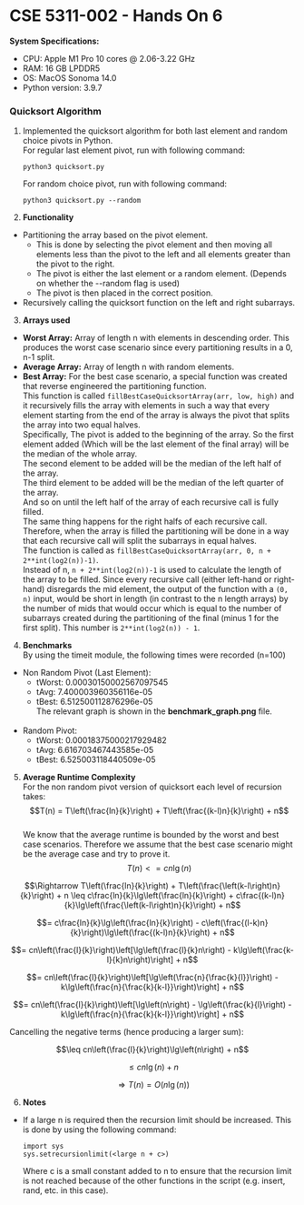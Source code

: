 # CSE 5311-002 - Hands On 6

__System Specifications:__
* CPU: Apple M1 Pro 10 cores @ 2.06-3.22 GHz
* RAM: 16 GB LPDDR5
* OS: MacOS Sonoma 14.0
* Python version: 3.9.7

### Quicksort Algorithm

1. Implemented the quicksort algorithm for both last element and random choice pivots in Python.
    <br />For regular last element pivot, run with following command:
    ```
    python3 quicksort.py
    ```
   For random choice pivot, run with following command:
    ```
    python3 quicksort.py --random
    ```

2. __Functionality__

* Partitioning the array based on the pivot element.
  * This is done by selecting the pivot element and then moving all elements less than the pivot to the left and all elements greater than the pivot to the right.
  * The pivot is either the last element or a random element. (Depends on whether the --random flag is used)
  * The pivot is then placed in the correct position.
* Recursively calling the quicksort function on the left and right subarrays.

3. __Arrays used__

* __Worst Array:__ Array of length n with elements in descending order. This produces the worst case scenario since every partitioning results in a 0, n-1 split.
* __Average Array:__ Array of length n with random elements.
* __Best Array:__ For the best case scenario, a special function was created that reverse engineered the partitioning function.
    <br />This function is called `fillBestCaseQuicksortArray(arr, low, high)` and it recursively fills the array with elements in such a way that every element starting from the end of the array is always the pivot that splits the array into two equal halves.
<br />Specifically, The pivot is added to the beginning of the array. So the first element added (Which will be the last element of the final array) will be the median of the whole array.
<br />The second element to be added will be the median of the left half of the array.
<br />The third element to be added will be the median of the left quarter of the array.
<br />And so on until the left half of the array of each recursive call is fully filled.
<br />The same thing happens for the right halfs of each recursive call. Therefore, when the array is filled the partitioning will be done in a way that each recursive call will split the subarrays in equal halves.
<br />The function is called as `fillBestCaseQuicksortArray(arr, 0, n + 2**int(log2(n))-1)`. 
<br />Instead of n, `n + 2**int(log2(n))-1` is used to calculate the length of the array to be filled.
Since every recursive call (either left-hand or right-hand) disregards the mid element, the output of the function with a `(0, n)` input, would be short in length (in contrast to the n length arrays) by the number of mids that would occur which is equal to the number of subarrays created during the partitioning of the final (minus 1 for the first split). This number is `2**int(log2(n)) - 1`.

4. __Benchmarks__
<br />By using the timeit module, the following times were recorded (n=100)
* Non Random Pivot (Last Element):
  * tWorst:  0.00030150002567097545
  * tAvg:  7.400003960356116e-05
  * tBest:  6.512500112876296e-05
    <br />The relevant graph is shown in the __benchmark_graph.png__ file.
  <br /><br />
* Random Pivot:
  * tWorst:  0.00018375000217929482
  * tAvg:  6.616703467443585e-05
  * tBest:  6.525003118440509e-05


5. __Average Runtime Complexity__
<br />For the non random pivot version of quicksort each level of recursion takes:
<br />$$T(n) = T\left(\frac{ln}{k}\right) + T\left(\frac{(k-l)n}{k}\right) + n$$
<br />We know that the average runtime is bounded by the worst and best case scenarios. Therefore we assume that the best case scenario might be the average case and try to prove it.
$$T(n)<=cn\lg(n)$$

$$\Rightarrow T\left(\frac{ln}{k}\right) + T\left(\frac{\left(k-l\right)n}{k}\right) + n \leq c\frac{ln}{k}\lg\left(\frac{ln}{k}\right) + c\frac{(k-l)n}{k}\lg\left(\frac{\left(k-l\right)n}{k}\right) + n$$

$$= c\frac{ln}{k}\lg\left(\frac{ln}{k}\right) - c\left(\frac{(l-k)n}{k}\right)\lg\left(\frac{(k-l)n}{k}\right) + n$$

$$= cn\left(\frac{l}{k}\right)\left[\lg\left(\frac{l}{k}n\right) - k\lg\left(\frac{k-l}{k}n\right)\right] + n$$

$$= cn\left(\frac{l}{k}\right)\left[\lg\left(\frac{n}{\frac{k}{l}}\right) - k\lg\left(\frac{n}{\frac{k}{k-l}}\right)\right] + n$$

$$= cn\left(\frac{l}{k}\right)\left[\lg\left(n\right) - \lg\left(\frac{k}{l}\right) - k\lg\left(\frac{n}{\frac{k}{k-l}}\right)\right] + n$$

Cancelling the negative terms (hence producing a larger sum):

$$\leq cn\left(\frac{l}{k}\right)\lg\left(n\right) + n$$

$$\leq cn\lg\left(n\right) + n$$

$$\Rightarrow T(n) = O(n\lg(n))$$

6. __Notes__
* If a large n is required then the recursion limit should be increased. This is done by using the following command:
  ```
  import sys
  sys.setrecursionlimit(<large n + c>)
  ```
  Where c is a small constant added to n to ensure that the recursion limit is not reached because of the other functions in the script (e.g. insert, rand, etc. in this case).
